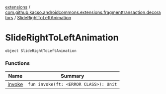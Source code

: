 [extensions](../../index.md) / [com.github.kacso.androidcommons.extensions.fragmenttransaction.decorators](../index.md) / [SlideRightToLeftAnimation](.)

# SlideRightToLeftAnimation

`object SlideRightToLeftAnimation`

### Functions

| Name | Summary |
|---|---|
| [invoke](invoke.md) | `fun invoke(ft: <ERROR CLASS>): Unit` |
